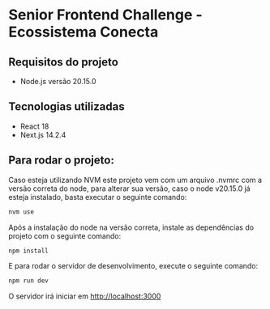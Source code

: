 # Senior Frontend Challenge - Ecossistema Conecta

## Requisitos do projeto

- Node.js versão 20.15.0

## Tecnologias utilizadas

- React 18
- Next.js 14.2.4

## Para rodar o projeto:

Caso esteja utilizando NVM este projeto vem com um arquivo .nvmrc com a versão correta do node, para alterar sua versão, caso o node v20.15.0 já esteja instalado, basta executar o seguinte comando:

```bash
nvm use
```

Após a instalação do node na versão correta, instale as dependências do projeto com o seguinte comando:

```bash
npm install
```

E para rodar o servidor de desenvolvimento, execute o seguinte comando:

```bash
npm run dev
```

O servidor irá iniciar em [http://localhost:3000](http://localhost:3000)

